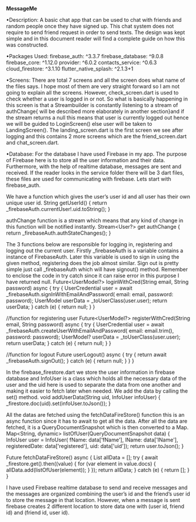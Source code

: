 **MessageMe**

•Description:
A basic chat app that can be used to chat with friends and random people once they have signed up. This chat system does not require to send friend request in order to send texts.  The design was kept simple and in this document reader will find a complete guide on how this was constructed.


•Packages Used:
  	firebase_auth: ^3.3.7
	firebase_database: ^9.0.8
	firebase_core: ^1.12.0
 	provider: ^6.0.2
 	contacts_service: ^0.6.3
  	cloud_firestore: ^3.1.10
	flutter_native_splash: ^2.1.3+1
	
	
•Screens:
There are total 7 screens and all the screen does what name of the files says. I hope most of them are very straight forward so I am not going to explain all the screens. However, check_screen.dart is used to check whether a user is logged in or not. So what is basically happening in this screen is that a Streambuilder is constantly listening to a stream of authChange{ will be described more elaborately in another section}and if the stream returns a null this means that user is currently logged out hence we will be guided to LoginScreen() else user will be taken to LandingScreen().
The landing_screen.dart is the first screen we see after logging and this contains 2 more screens which are the friend_screen.dart and chat_screen.dart.


•Database:
For the database I have used Firebase in my app. The purpose of Firebase here is to store all the user information and their data. Furthermore, with the help of realtime database, messages are sent and received. If the reader looks in the service folder there will be 3 dart files, these files are used for communicating with firebase. Lets start with firebase_auth.

We have a function which gives the user’s user id and all user has their own unique user id. 
String getUserId() {
    return _firebaseAuth.currentUser!.uid.toString();
  }

authChange function is a stream which means that any kind of change in this function will be notified instantly. 
  Stream<User?> get authChange {
    return _firebaseAuth.authStateChanges();
  }

The 3 functions below are responsible for logging in, registering and logging out the current user. Firstly _firebaseAuth is a variable contains a instance of FirebaseAuth. Later this variable is used to sign in using the given method, registering does the job almost similar. Sign out is pretty simple just call _firebaseAuth which will have signout() method. Remember to enclose the code in try catch since it can raise error in this purpose I have returned null.
Future<UserModel?> loginWithCred(String email, String password) async {
    try {
      UserCredential user = await _firebaseAuth.signInWithEmailAndPassword(
          email: email, password: password);
      UserModel userData = _toUserClass(user.user);
      return userData;
    } catch (e) {
      return null;
    }
  }

  //function for registering user
  Future<UserModel?> registerWithCred(String email, String password) async {
    try {
      UserCredential user = await _firebaseAuth.createUserWithEmailAndPassword(
          email: email.trim(), password: password);
      UserModel? userData = _toUserClass(user.user);
      return userData;
    } catch (e) {
      return null;
    }
  }

  //function for logout
  Future userLogout() async {
    try {
      return await _firebaseAuth.signOut();
    } catch (e) {
      return null;
    }
  }
}

In the firebase_firestore.dart we store the user information in firebase database and InfoUser is a class which holds all the necessary data of the user and the uid here is used to separate the data from one another and making it easier to fetch later when needed. We add the data by calling the set() method. 
 void addUserData(String uid, InfoUser infoUser) {
    _firestore.doc(uid).set(infoUser.toJson());
  }

All the datas are fetched using the fetchDataFireStore() function this is an async function since it has to await to get all the data. After all the data are fetched, it is a QueryDocumentSnapshot which is then converted to a Map. 
Map<String, dynamic> listOfUser(QueryDocumentSnapshot data) {
    InfoUser user = InfoUser(
        fName: data['fName'],
        lName: data['lName'],
        registeredDate: data['registered'],
        uid: data['uid']);
    return user.toJson();
  }

  Future<List> fetchDataFireStore() async {
    List allData = [];
    try {
      await _firestore.get().then((value) {
        for (var element in value.docs) {
          allData.add(listOfUser(element));
        }
      });
      return allData;
    } catch (e) {
      return [];
    }
  }

I have used Firebase realtime database to send and receive messages and the messages are organized combining the user’s id and the friend’s user id to store the message in that location. However, when a message is sent firebase creates 2 different location to store data one with (user id, friend id) and (friend id, user id). 

